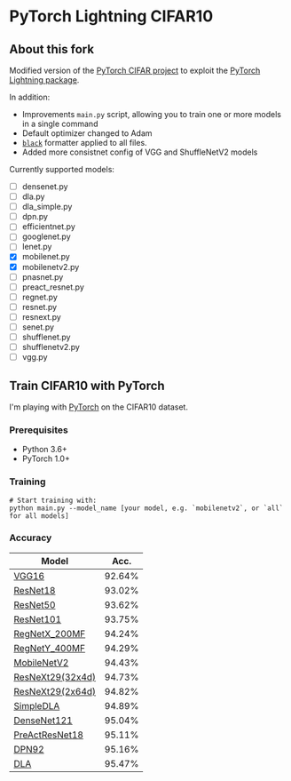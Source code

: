 # PyTorch Lightning CIFAR10

## About this fork

Modified version of the [PyTorch CIFAR project](https://github.com/kuangliu/pytorch-cifar) to exploit the [PyTorch Lightning package](https://www.pytorchlightning.ai/).

In addition:
- Improvements `main.py` script, allowing you to train one or more models in a single command
- Default optimizer changed to Adam
- [`black`](https://github.com/psf/black) formatter applied to all files.
- Added more consistnet config of VGG and ShuffleNetV2 models

Currently supported models:

- [ ] densenet.py
- [ ] dla.py
- [ ] dla_simple.py
- [ ] dpn.py
- [ ] efficientnet.py
- [ ] googlenet.py
- [ ] lenet.py
- [x] mobilenet.py
- [x] mobilenetv2.py
- [ ] pnasnet.py
- [ ] preact_resnet.py
- [ ] regnet.py
- [ ] resnet.py
- [ ] resnext.py
- [ ] senet.py
- [ ] shufflenet.py
- [ ] shufflenetv2.py
- [ ] vgg.py

## Train CIFAR10 with PyTorch

I'm playing with [PyTorch](http://pytorch.org/) on the CIFAR10 dataset.

### Prerequisites
- Python 3.6+
- PyTorch 1.0+

### Training
```
# Start training with: 
python main.py --model_name [your model, e.g. `mobilenetv2`, or `all` for all models]
```

### Accuracy
| Model             | Acc.        |
| ----------------- | ----------- |
| [VGG16](https://arxiv.org/abs/1409.1556)              | 92.64%      |
| [ResNet18](https://arxiv.org/abs/1512.03385)          | 93.02%      |
| [ResNet50](https://arxiv.org/abs/1512.03385)          | 93.62%      |
| [ResNet101](https://arxiv.org/abs/1512.03385)         | 93.75%      |
| [RegNetX_200MF](https://arxiv.org/abs/2003.13678)     | 94.24%      |
| [RegNetY_400MF](https://arxiv.org/abs/2003.13678)     | 94.29%      |
| [MobileNetV2](https://arxiv.org/abs/1801.04381)       | 94.43%      |
| [ResNeXt29(32x4d)](https://arxiv.org/abs/1611.05431)  | 94.73%      |
| [ResNeXt29(2x64d)](https://arxiv.org/abs/1611.05431)  | 94.82%      |
| [SimpleDLA](https://arxiv.org/abs/1707.064)           | 94.89%      |
| [DenseNet121](https://arxiv.org/abs/1608.06993)       | 95.04%      |
| [PreActResNet18](https://arxiv.org/abs/1603.05027)    | 95.11%      |
| [DPN92](https://arxiv.org/abs/1707.01629)             | 95.16%      |
| [DLA](https://arxiv.org/pdf/1707.06484.pdf)           | 95.47%      |

